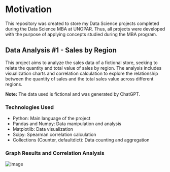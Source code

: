 # Motivation
This repository was created to store my Data Science projects completed during the Data Science MBA at UNOPAR. Thus, all projects were developed with the purpose of applying concepts studied during the MBA program.

## Data Analysis #1 - Sales by Region
This project aims to analyze the sales data of a fictional store, seeking to relate the quantity and total value of sales by region. The analysis includes visualization charts and correlation calculation to explore the relationship between the quantity of sales and the total sales value across different regions.

**Note:** The data used is fictional and was generated by ChatGPT.

### Technologies Used
- Python: Main language of the project
- Pandas and Numpy: Data manipulation and analysis
- Matplotlib: Data visualization
- Scipy: Spearman correlation calculation
- Collections (Counter, defaultdict): Data counting and aggregation

### Graph Results and Correlation Analysis
![image](https://github.com/user-attachments/assets/834044b0-e7c2-4e51-9625-876ec1527d3c)
